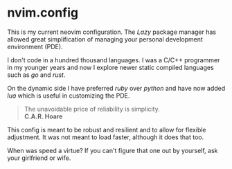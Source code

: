 # nvim.config

This is my current neovim configuration.
The _Lazy_ package manager has allowed great simplification of managing your
personal development environment (PDE).

I don't code in a hundred thousand languages.  I was a C/C++ programmer in
my younger years and now I explore newer static compiled languages such as
_go_ and _rust_.

On the dynamic side I have preferred _ruby_ over _python_ and have now added
_lua_ which is useful in customizing the PDE.

> The unavoidable price of reliability is simplicity.  
> **C.A.R. Hoare**

This config is meant to be robust and resilient and to allow for flexible
adjustment.  It was not meant to load faster, although it does that too.

When was speed a virtue?  If you can't figure that one out by yourself,
ask your girlfriend or wife.

